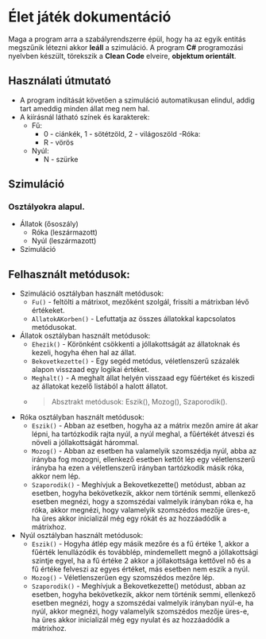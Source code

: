 # Élet játék dokumentáció

Maga a program arra a szabályrendszerre épül, hogy ha az egyik entitás megszűnik létezni akkor **leáll** a szimuláció. 
A program **C#** programozási nyelvben készült, törekszik a **Clean Code** elveire, **objektum orientált**. 

## Használati útmutató

- A program indítását követően a szimuláció automatikusan elindul, addig tart ameddig minden állat meg nem hal.
- A kiírásnál látható színek és karakterek:
    - Fű:
        - 0 - ciánkék, 1 - sötétzöld, 2 - világoszöld
    -Róka:
        - R - vörös
    - Nyúl: 
        - N - szürke

## Szimuláció

### Osztályokra alapul.

- Állatok (ősoszály)
    - Róka (leszármazott)
    - Nyúl (leszármazott)
- Szimuláció

## Felhasznált metódusok:

- Szimuláció osztályban használt metódusok:
    - `Fu()` - feltölti a mátrixot, mezőként szolgál, frissíti a mátrixban lévő értékeket.
    - `AllatokAKorben()` - Lefuttatja az összes állatokkal kapcsolatos metódusokat.
- Állatok osztályban használt metódusok:
    - `Ehezik()` - Körönként csökkenti a jóllakottságát az állatoknak és kezeli, hogyha éhen hal az állat.
    - `Bekovetkezette()` - Egy segéd metódus, véletlenszerű százalék alapon visszaad egy logikai értéket.
    - `Meghalt()` - A meghalt állat helyén visszaad egy fűértéket és kiszedi az állatokat kezelő listából a halott állatot.
    - > Absztrakt metódusok: Eszik(), Mozog(), Szaporodik().
- Róka osztályban használt metódusok:
    - `Eszik()` - Abban az esetben, hogyha az a mátrix mezőn amire át akar lépni, ha tartózkodik rajta nyúl, a nyúl meghal, a fűértékét átveszi és növeli a jóllakottságát hárommal.
    - `Mozog()` - Abban az esetben ha valamelyik szomszédja nyúl, abba az irányba fog mozogni, ellenkező esetben kettőt lép egy véletlenszerű irányba ha ezen a véletlenszerű irányban tartózkodik másik róka, akkor nem lép.
    - `Szaporodik()` - Meghívjuk a Bekovetkezette() metódust, abban az esetben, hogyha bekövetkezik, akkor nem történik semmi, ellenkező esetben megnézi, hogy a szomszédai valmelyik irányban róka e, ha róka, akkor megnézi, hogy valamelyik szomszédos mezője üres-e, ha üres akkor inicializál még egy rókát és az hozzáadódik a mátrixhoz.
- Nyúl osztályban használt metódusok: 
    - `Eszik()` - Hogyha átlép egy másik mezőre és a fű értéke 1, akkor a fűérték lenullázódik és továbblép, mindemellett megnő a jóllakottsági szintje egyel, ha a fű értéke 2 akkor a jóllakottsága kettővel nő és a fű értéke felveszi az egyes értéket, más esetben nem eszik a nyúl.
    - `Mozog()` - Véletlenszerűen egy szomszédos mezőre lép.
    - `Szaporodik()` - Meghívjuk a Bekovetkezette() metódust, abban az esetben, hogyha bekövetkezik, akkor nem történik semmi, ellenkező esetben megnézi, hogy a szomszédai valmelyik irányban nyúl-e, ha nyúl, akkor megnézi, hogy valamelyik szomszédos mezője üres-e, ha üres akkor inicializál még egy nyulat és az hozzáadódik a mátrixhoz.